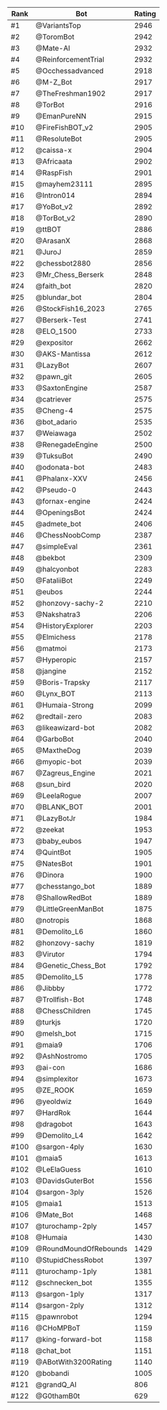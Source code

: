 Rank|Bot|Rating
---|---|---
#1|@VariantsTop|2946
#2|@ToromBot|2942
#3|@Mate-AI|2932
#4|@ReinforcementTrial|2932
#5|@Occhessadvanced|2918
#6|@M-Z_Bot|2917
#7|@TheFreshman1902|2917
#8|@TorBot|2916
#9|@EmanPureNN|2915
#10|@FireFishBOT_v2|2905
#11|@ResoluteBot|2905
#12|@caissa-x|2904
#13|@Africaata|2902
#14|@RaspFish|2901
#15|@mayhem23111|2895
#16|@Intron014|2894
#17|@YoBot_v2|2892
#18|@TorBot_v2|2890
#19|@ttBOT|2886
#20|@ArasanX|2868
#21|@JuroJ|2859
#22|@chessbot2880|2856
#23|@Mr_Chess_Berserk|2848
#24|@faith_bot|2820
#25|@blundar_bot|2804
#26|@StockFish16_2023|2765
#27|@Berserk-Test|2741
#28|@ELO_1500|2733
#29|@expositor|2662
#30|@AKS-Mantissa|2612
#31|@LazyBot|2607
#32|@pawn_git|2605
#33|@SaxtonEngine|2587
#34|@catriever|2575
#35|@Cheng-4|2575
#36|@bot_adario|2535
#37|@Weiawaga|2502
#38|@RenegadeEngine|2500
#39|@TuksuBot|2490
#40|@odonata-bot|2483
#41|@Phalanx-XXV|2456
#42|@Pseudo-0|2443
#43|@fornax-engine|2424
#44|@OpeningsBot|2424
#45|@admete_bot|2406
#46|@ChessNoobComp|2387
#47|@simpleEval|2361
#48|@bekbot|2309
#49|@halcyonbot|2283
#50|@FataliiBot|2249
#51|@eubos|2244
#52|@honzovy-sachy-2|2210
#53|@Nakshatra3|2206
#54|@HistoryExplorer|2203
#55|@Elmichess|2178
#56|@matmoi|2173
#57|@Hyperopic|2157
#58|@jangine|2152
#59|@Boris-Trapsky|2117
#60|@Lynx_BOT|2113
#61|@Humaia-Strong|2099
#62|@redtail-zero|2083
#63|@likeawizard-bot|2082
#64|@GarboBot|2040
#65|@MaxtheDog|2039
#66|@myopic-bot|2039
#67|@Zagreus_Engine|2021
#68|@sun_bird|2020
#69|@LeelaRogue|2007
#70|@BLANK_BOT|2001
#71|@LazyBotJr|1984
#72|@zeekat|1953
#73|@baby_eubos|1947
#74|@QuintBot|1905
#75|@NatesBot|1901
#76|@Dinora|1900
#77|@chesstango_bot|1889
#78|@ShallowRedBot|1889
#79|@LittleGreenManBot|1875
#80|@notropis|1868
#81|@Demolito_L6|1860
#82|@honzovy-sachy|1819
#83|@Virutor|1794
#84|@Genetic_Chess_Bot|1792
#85|@Demolito_L5|1778
#86|@Jibbby|1772
#87|@Trollfish-Bot|1748
#88|@ChessChildren|1745
#89|@turkjs|1720
#90|@melsh_bot|1715
#91|@maia9|1706
#92|@AshNostromo|1705
#93|@ai-con|1686
#94|@simplexitor|1673
#95|@ZE_ROOK|1659
#96|@yeoldwiz|1649
#97|@HardRok|1644
#98|@dragobot|1643
#99|@Demolito_L4|1642
#100|@sargon-4ply|1630
#101|@maia5|1613
#102|@LeElaGuess|1610
#103|@DavidsGuterBot|1556
#104|@sargon-3ply|1526
#105|@maia1|1513
#106|@Mate_Bot|1468
#107|@turochamp-2ply|1457
#108|@Humaia|1430
#109|@RoundMoundOfRebounds|1429
#110|@StupidChessRobot|1397
#111|@turochamp-1ply|1381
#112|@schnecken_bot|1355
#113|@sargon-1ply|1317
#114|@sargon-2ply|1312
#115|@pawnrobot|1294
#116|@CHoMPBoT|1159
#117|@king-forward-bot|1158
#118|@chat_bot|1151
#119|@ABotWith3200Rating|1140
#120|@bobandi|1005
#121|@grandQ_AI|806
#122|@G0thamB0t|629
